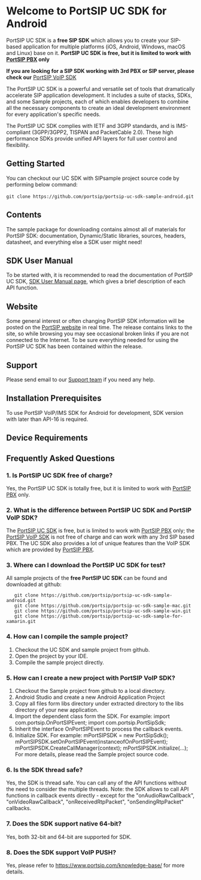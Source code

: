 # Welcome to PortSIP UC SDK for Android

PortSIP UC SDK is a **free SIP SDK** which allows you to create your SIP-based application for multiple platforms (iOS, Android, Windows, macOS and Linux) base on it.
**PortSIP UC SDK is free, but it is limited to work with [PortSIP PBX](https://www.portsip.com/portsip-pbx) only**

**If you are looking for a SIP SDK working with 3rd PBX or SIP server, please check our** [PortSIP VoIP SDK](https://github.com/portsip/portsip-voip-sdk-sample-for-android)

The PortSIP UC SDK is a powerful and versatile set of tools that dramatically accelerate SIP application development. It includes a suite of stacks, SDKs, and some Sample projects, each of which enables developers to combine all the necessary components to create an ideal development environment for every application's specific needs.

The PortSIP UC SDK complies with IETF and 3GPP standards, and is IMS-compliant (3GPP/3GPP2, TISPAN and PacketCable 2.0).
These high performance SDKs provide unified API layers for full user control and flexibility.


## Getting Started

You can checkout our UC SDK with SIPsample project source code by performing below command:<br><br>
```git clone https://github.com/portsip/portsip-uc-sdk-sample-android.git```

## Contents

 The sample package for downloading contains almost all of materials for PortSIP SDK: documentation,
 Dynamic/Static libraries, sources, headers, datasheet, and everything else a SDK user might
 need!


## SDK User Manual

 To be started with, it is recommended to read the documentation of PortSIP UC SDK, [SDK User Manual page](https://www.portsip.com/voip-sdk-user-manual/), which gives a brief
 description of each API function.


## Website

Some general interest or often changing PortSIP SDK information will be posted on the [PortSIP website](https://www.portsip.com) in real time. The release contains links to the site, so while browsing you may see occasional broken links if you are not connected to the Internet. To be sure everything needed for using the PortSIP UC SDK has been contained within the release.

## Support

Please send email to our <a href="mailto:support@portsip.com">Support team</a> if you need any help.

## Installation Prerequisites

To use PortSIP VoIP/IMS SDK for Android for development, SDK version with later than API-16 is required.

## Device Requirements


## Frequently Asked Questions
### 1. Is PortSIP UC SDK free of charge?

  Yes, the PortSIP UC SDK is totally free, but it is limited to work with <a href="https://www.portsip.com/portsip-pbx/" target="_blank">PortSIP PBX</a> only.

### 2. What is the difference between PortSIP UC SDK and PortSIP VoIP SDK?

  The <a href="https://www.portsip.com/portsip-uc-sdk/" target="_blank">PortSIP UC SDK</a> is free, but is limited to work with <a href="https://www.portsip.com/portsip-pbx/" target="_blank">PortSIP PBX</a> only; the <a href="https://www.portsip.com/portsip-pbx/" target="_blank">PortSIP VoIP SDK</a> is not free of charge and can work with any 3rd SIP based PBX. The UC SDK also provides a lot of unique features than the VoIP SDK which are provided by <a href="https://www.portsip.com/portsip-pbx/" target="_blank">PortSIP PBX</a>.

### 3. Where can I download the PortSIP UC SDK for test?

All sample projects of the **free PortSIP UC SDK** can be found and downloaded at github:
  <br>
```git clone https://github.com/portsip/portsip-uc-sdk-sample-ios.git
   git clone https://github.com/portsip/portsip-uc-sdk-sample-android.git
   git clone https://github.com/portsip/portsip-uc-sdk-sample-mac.git
   git clone https://github.com/portsip/portsip-uc-sdk-sample-win.git
   git clone https://github.com/portsip/portsip-uc-sdk-sample-for-xamarin.git
```


### 4. How can I compile the sample project?

  1. Checkout the UC SDK and sample project from github.
  2. Open the project by your IDE.
  3. Compile the sample project directly.


### 5. How can I create a new project with PortSIP VoIP SDK?

  1. Checkout the Sample project from github to a local directory.
  2. Android Studio and create a new Android Application Project
  3. Copy all files form libs directory under extracted directory to the libs directory of your new application.
  4. Import the dependent class form the SDK. For example:
 			import com.portsip.OnPortSIPEvent;
			import com.portsip.PortSipSdk;
  5. Inherit the interface OnPortSIPEvent to process the callback events.
  6. Initialize SDK. For example:
			mPortSIPSDK = new PortSipSdk();
			mPortSIPSDK.setOnPortSIPEvent(instanceofOnPortSIPEvent);
			mPortSIPSDK.CreateCallManager(context);
			mPortSIPSDK.initialize(...);
  For more details, please read the Sample project source code.


### 6. Is the SDK thread safe?
Yes, the SDK is thread safe. You can call any of the API functions without the need to consider the multiple threads.
Note: the SDK allows to call API functions in callback events directly - except for the "onAudioRawCallback", "onVideoRawCallback", "onReceivedRtpPacket", "onSendingRtpPacket" callbacks.

### 7. Does the SDK support native 64-bit?
Yes, both 32-bit and 64-bit are supported for SDK.

### 8. Does the SDK support VoIP PUSH?
Yes, please refer to <a href="https://www.portsip.com/knowledge-base/" target="_blank">https://www.portsip.com/knowledge-base/</a> for more details.
